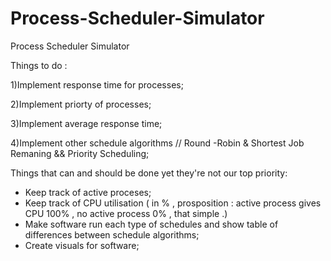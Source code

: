# Process-Scheduler-Simulator
Process Scheduler Simulator

Things to do :

1)Implement response time for processes;

2)Implement priorty of processes;

3)Implement average response time;

4)Implement other schedule algorithms // Round -Robin & Shortest Job Remaning && Priority Scheduling;

Things that can and should be done yet they're not our top priority:
- Keep track of active proceses;
- Keep track of CPU utilisation ( in % , prosposition : active process gives CPU 100% , no active process 0% , that simple .)
- Make software run each type of schedules and show table of differences between schedule algorithms;
- Create visuals for software;
 
